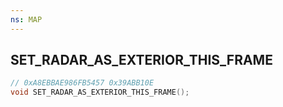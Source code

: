 ```yaml
---
ns: MAP
---
```

## SET_RADAR_AS_EXTERIOR_THIS_FRAME

```c
// 0xA8EBBAE986FB5457 0x39ABB10E
void SET_RADAR_AS_EXTERIOR_THIS_FRAME();
```

